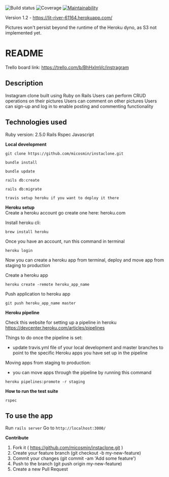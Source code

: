 ![Build status](https://travis-ci.org/micosmin/instaclone.svg?branch=master)
![Coverage](https://github.com/micosmin/instaclone/blob/development/badge.svg)
[![Maintainability](https://api.codeclimate.com/v1/badges/33b079577460f3ad758b/maintainability)](https://codeclimate.com/github/micosmin/instaclone/maintainability)

Version 1.2 - https://lit-river-61164.herokuapp.com/

Pictures won't persist beyond the runtime of the Heroku dyno, as S3 not implemented yet.

# README

Trello board link: https://trello.com/b/BhHxImVc/instragram

## Description

Instagram clone built using Ruby on Rails
Users can perform CRUD operations on their pictures
Users can comment on other pictures
Users can sign-up and log in to enable posting and commenting functionality

## Technologies used

Ruby version: 2.5.0
Rails
Rspec
Javascript

**Local development**

```
git clone https://github.com/micosmin/instaclone.git

bundle install

bundle update

rails db:create

rails db:migrate

travis setup heroku if you want to deploy it there
```

**Heroku setup**  
Create a heroku account go create one here: heroku.com

Install heroku cli:

`brew install heroku`

Once you have an account, run this command in terminal

`heroku login`

Now you can create a heroku app from terminal, deploy and move app from staging to production

Create a heroku app

`heroku create -remote heroku_app_name`

Push application to heroku app

`git push heroku_app_name master`

**Heroku pipeline**

Check this website for setting up a pipeline in heroku
https://devcenter.heroku.com/articles/pipelines

Things to do once the pipeline is set:

- update travis.yml file of your local development and master branches to point to the specific Heroku apps you have set up in the pipeline

Moving apps from staging to production:

- you can move apps through the pipeline by running this command

`heroku pipelines:promote -r staging`

**How to run the test suite**

`rspec`

## To use the app

Run `rails server`
Go to `http://localhost:3000/`

**Contribute**

1. Fork it ( https://github.com/micosmin/instaclone.git )
2. Create your feature branch (git checkout -b my-new-feature)
3. Commit your changes (git commit -am 'Add some feature')
4. Push to the branch (git push origin my-new-feature)
5. Create a new Pull Request
